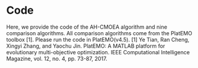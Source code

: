 # Code
Here, we provide the code of the AH-CMOEA algorithm and nine comparison algorithms. All comparison algorithms come from the PlatEMO toolbox [1].
Please run the code in PlatEMO(v4.5).
[1] Ye Tian, Ran Cheng, Xingyi Zhang, and Yaochu Jin. PlatEMO: A MATLAB platform for evolutionary multi-objective optimization. IEEE Computational Intelligence Magazine, vol. 12, no. 4, pp. 73-87, 2017.
